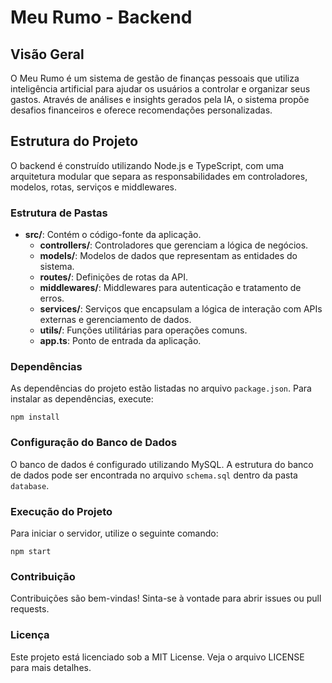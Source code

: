 # Meu Rumo - Backend

## Visão Geral
O Meu Rumo é um sistema de gestão de finanças pessoais que utiliza inteligência artificial para ajudar os usuários a controlar e organizar seus gastos. Através de análises e insights gerados pela IA, o sistema propõe desafios financeiros e oferece recomendações personalizadas.

## Estrutura do Projeto
O backend é construído utilizando Node.js e TypeScript, com uma arquitetura modular que separa as responsabilidades em controladores, modelos, rotas, serviços e middlewares.

### Estrutura de Pastas
- **src/**: Contém o código-fonte da aplicação.
  - **controllers/**: Controladores que gerenciam a lógica de negócios.
  - **models/**: Modelos de dados que representam as entidades do sistema.
  - **routes/**: Definições de rotas da API.
  - **middlewares/**: Middlewares para autenticação e tratamento de erros.
  - **services/**: Serviços que encapsulam a lógica de interação com APIs externas e gerenciamento de dados.
  - **utils/**: Funções utilitárias para operações comuns.
  - **app.ts**: Ponto de entrada da aplicação.

### Dependências
As dependências do projeto estão listadas no arquivo `package.json`. Para instalar as dependências, execute:
```
npm install
```

### Configuração do Banco de Dados
O banco de dados é configurado utilizando MySQL. A estrutura do banco de dados pode ser encontrada no arquivo `schema.sql` dentro da pasta `database`.

### Execução do Projeto
Para iniciar o servidor, utilize o seguinte comando:
```
npm start
```

### Contribuição
Contribuições são bem-vindas! Sinta-se à vontade para abrir issues ou pull requests.

### Licença
Este projeto está licenciado sob a MIT License. Veja o arquivo LICENSE para mais detalhes.